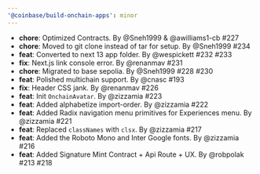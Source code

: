 ```yaml
---
'@coinbase/build-onchain-apps': minor
---
```


- **chore**: Optimized Contracts. By @Sneh1999 & @awilliams1-cb #227
- **chore**: Moved to git clone instead of tar for setup. By @Sneh1999 #234
- **feat**: Converted to next 13 app folder. By @wespickett #232 #233
- **fix**: Next.js link console error. By @renanmav #231
- **chore**: Migrated to base sepolia. By @Sneh1999 #228 #230
- **feat**: Polished multichain support. By @cnasc #193
- **fix**: Header CSS jank. By @renanmav #226
- **feat**: Init `OnchainAvatar`. By @zizzamia #223
- **feat**: Added alphabetize import-order. By @zizzamia #222
- **feat**: Added Radix navigation menu primitives for Experiences menu. By @zizzamia #221
- **feat**: Replaced `classNames` with `clsx`. By @zizzamia #217
- **feat**: Added the Roboto Mono and Inter Google fonts. By @zizzamia #216
- **feat**: Added Signature Mint Contract + Api Route + UX. By @robpolak #213 #218
